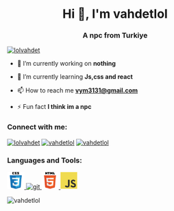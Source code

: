 <h1 align="center">Hi 👋, I'm vahdetlol</h1>
<h3 align="center">A npc from Turkiye</h3>

<p align="left"> <a href="https://twitter.com/lolvahdet" target="blank"><img src="https://img.shields.io/twitter/follow/lolvahdet?logo=twitter&style=for-the-badge" alt="lolvahdet" /></a> </p>

- 🔭 I’m currently working on **nothing**

- 🌱 I’m currently learning **Js,css and react**

- 📫 How to reach me **vym3131@gmail.com**

- ⚡ Fun fact **I think im a npc**

<h3 align="left">Connect with me:</h3>
<p align="left">
<a href="https://twitter.com/lolvahdet" target="blank"><img align="center" src="https://raw.githubusercontent.com/rahuldkjain/github-profile-readme-generator/master/src/images/icons/Social/twitter.svg" alt="lolvahdet" height="30" width="40" /></a>
<a href="https://instagram.com/vahdetlol" target="blank"><img align="center" src="https://raw.githubusercontent.com/rahuldkjain/github-profile-readme-generator/master/src/images/icons/Social/instagram.svg" alt="vahdetlol" height="30" width="40" /></a>
<a href="https://www.youtube.com/c/vahdetlol" target="blank"><img align="center" src="https://raw.githubusercontent.com/rahuldkjain/github-profile-readme-generator/master/src/images/icons/Social/youtube.svg" alt="vahdetlol" height="30" width="40" /></a>
</p>

<h3 align="left">Languages and Tools:</h3>
<p align="left"> <a href="https://www.w3schools.com/css/" target="_blank" rel="noreferrer"> <img src="https://raw.githubusercontent.com/devicons/devicon/master/icons/css3/css3-original-wordmark.svg" alt="css3" width="40" height="40"/> </a> <a href="https://git-scm.com/" target="_blank" rel="noreferrer"> <img src="https://www.vectorlogo.zone/logos/git-scm/git-scm-icon.svg" alt="git" width="40" height="40"/> </a> <a href="https://www.w3.org/html/" target="_blank" rel="noreferrer"> <img src="https://raw.githubusercontent.com/devicons/devicon/master/icons/html5/html5-original-wordmark.svg" alt="html5" width="40" height="40"/> </a> <a href="https://developer.mozilla.org/en-US/docs/Web/JavaScript" target="_blank" rel="noreferrer"> <img src="https://raw.githubusercontent.com/devicons/devicon/master/icons/javascript/javascript-original.svg" alt="javascript" width="40" height="40"/> </a> </p>

<p><img align="center" src="https://github-readme-stats.vercel.app/api/top-langs?username=vahdetlol&show_icons=true&locale=en&layout=compact" alt="vahdetlol" /></p>
